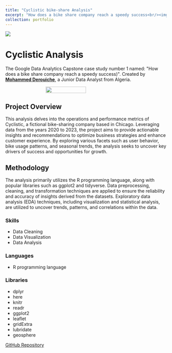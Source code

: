 ```yaml
---
title: "Cyclistic bike-share Analysis"
excerpt: "How does a bike share company reach a speedy success<br/><img src='/images/cyclistics.png'>"
collection: portfolio
---
```


![](https://miro.medium.com/v2/resize:fit:793/1*RIRe2uwWvkKFHzB43UpYKg.png)
# Cyclistic Analysis

The Google Data Analytics Capstone case study number 1 named: "How does a bike share company reach a speedy success)". Created by [**Mohammed Derouiche**](https://www.linkedin.com/in/mohammed-derouiche-8958b425a), a Junior Data Analyst from Algeria.

<div style="display: flex; justify-content: center;">
  <img src="https://images.credly.com/images/d41de2b7-cbc2-47ec-bcf1-ebecbe83872f/GCC_badge_DA_1000x1000.png" style="width: 50%; height: auto;">
</div>

## Project Overview


This analysis delves into the operations and performance metrics of Cyclistic, a fictional bike-sharing company based in Chicago. Leveraging data from the years 2020 to 2023, the project aims to provide actionable insights and recommendations to optimize business strategies and enhance customer experience. By exploring various facets such as user behavior, bike usage patterns, and seasonal trends, the analysis seeks to uncover key drivers of success and opportunities for growth.

## Methodology

The analysis primarily utilizes the R programming language, along with popular libraries such as ggplot2 and tidyverse. Data preprocessing, cleaning, and transformation techniques are applied to ensure the reliability and accuracy of insights derived from the datasets. Exploratory data analysis (EDA) techniques, including visualization and statistical analysis, are utilized to uncover trends, patterns, and correlations within the data.

### Skills
- Data Cleaning
- Data Visualization
- Data Analysis

### Languages
- R programming language

### Libraries
- dplyr 
- here 
- knitr 
- readr 
- ggplot2 
- leaflet 
- gridExtra 
- lubridate 
- geosphere

[GitHub Repository](https://github.com/MohammedDerouiche/CS50-s_FinalProject)